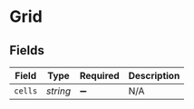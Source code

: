 # Grid


## Fields

| Field              | Type               | Required           | Description        |
| ------------------ | ------------------ | ------------------ | ------------------ |
| `cells`            | *string*           | :heavy_minus_sign: | N/A                |